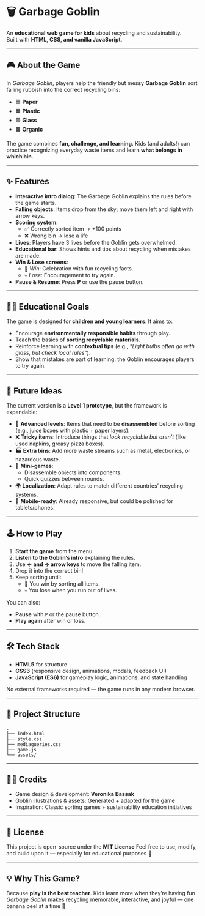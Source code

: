 # 🗑️ Garbage Goblin

An **educational web game for kids** about recycling and sustainability.  
Built with **HTML, CSS, and vanilla JavaScript**.

---

## 🎮 About the Game

In *Garbage Goblin*, players help the friendly but messy **Garbage Goblin** sort falling rubbish into the correct recycling bins:

- 🟦 **Paper**  
- 🟧 **Plastic**  
- 🟩 **Glass**  
- 🟫 **Organic**

The game combines **fun, challenge, and learning**. Kids (and adults!) can practice recognizing everyday waste items and learn **what belongs in which bin**.

---

## ✨ Features

- **Interactive intro dialog**: The Garbage Goblin explains the rules before the game starts.  
- **Falling objects**: Items drop from the sky; move them left and right with arrow keys.  
- **Scoring system**:  
  - ✅ Correctly sorted item → +100 points  
  - ❌ Wrong bin → lose a life  
- **Lives**: Players have 3 lives before the Goblin gets overwhelmed.  
- **Educational bar**: Shows hints and tips about recycling when mistakes are made.  
- **Win & Lose screens**:  
  - 🎉 *Win*: Celebration with fun recycling facts.  
  - 💀 *Lose*: Encouragement to try again.  
- **Pause & Resume**: Press **P** or use the pause button.

---

## 🧑‍🏫 Educational Goals

The game is designed for **children and young learners**. It aims to:

- Encourage **environmentally responsible habits** through play.  
- Teach the basics of **sorting recyclable materials**.  
- Reinforce learning with **contextual tips** (e.g., *“Light bulbs often go with glass, but check local rules”*).  
- Show that mistakes are part of learning: the Goblin encourages players to try again.

---

## 🚀 Future Ideas

The current version is a **Level 1 prototype**, but the framework is expandable:

- 🔧 **Advanced levels**: Items that need to be **disassembled** before sorting (e.g., juice boxes with plastic + paper layers).  
- ❌ **Tricky items**: Introduce things that *look recyclable but aren’t* (like used napkins, greasy pizza boxes).  
- 🏭 **Extra bins**: Add more waste streams such as metal, electronics, or hazardous waste.  
- 🧩 **Mini-games**:  
  - Disassemble objects into components.  
  - Quick quizzes between rounds.  
- 🌍 **Localization**: Adapt rules to match different countries’ recycling systems.  
- 📱 **Mobile-ready**: Already responsive, but could be polished for tablets/phones.

---

## 🕹️ How to Play

1. **Start the game** from the menu.  
2. **Listen to the Goblin’s intro** explaining the rules.  
3. Use **← and → arrow keys** to move the falling item.  
4. Drop it into the correct bin!  
5. Keep sorting until:  
   - 🎉 You win by sorting all items.  
   - 💀 You lose when you run out of lives.  

You can also:  
- **Pause** with `P` or the pause button.  
- **Play again** after win or loss.

---

## 🛠️ Tech Stack

- **HTML5** for structure  
- **CSS3** (responsive design, animations, modals, feedback UI)  
- **JavaScript (ES6)** for gameplay logic, animations, and state handling  

No external frameworks required — the game runs in any modern browser.

---

## 📂 Project Structure
~~~~
.
├── index.html
├── style.css
├── mediaqueries.css
├── game.js
└── assets/
~~~~
---

## 👩‍🎨 Credits

- Game design & development: **Veronika Bassak**  
- Goblin illustrations & assets: Generated + adapted for the game  
- Inspiration: Classic sorting games + sustainability education initiatives  

---

## 📜 License

This project is open-source under the **MIT License**
Feel free to use, modify, and build upon it — especially for educational purposes 🌱

---

## 💡 Why This Game?

Because **play is the best teacher**. Kids learn more when they’re having fun
*Garbage Goblin* makes recycling memorable, interactive, and joyful — one banana peel at a time 🍌
